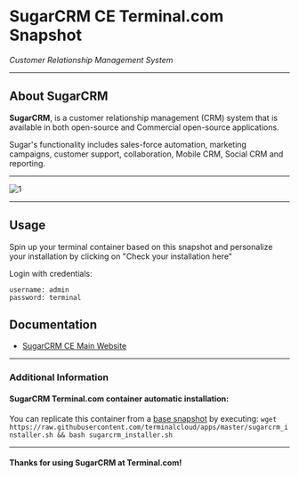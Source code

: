 # **SugarCRM CE** Terminal.com Snapshot
*Customer Relationship Management System*

---

## About SugarCRM
**SugarCRM**,  is a customer relationship management (CRM) system that is available in both open-source and Commercial open-source applications.

Sugar's functionality includes sales-force automation, marketing campaigns, customer support, collaboration, Mobile CRM, Social CRM and reporting.

---

![1](http://d2owqhhe2x3j50.cloudfront.net/sugar7/product/desktop-marketing-salesrep.jpg)

---

## Usage
Spin up your terminal container based on this snapshot and personalize your installation by clicking on "Check your installation here"

Login with credentials:

```
username: admin
password: terminal
```


## Documentation
- [SugarCRM CE Main Website](http://www.sugarcrm.com/community)

---

### Additional Information
#### SugarCRM Terminal.com container automatic installation:
You can replicate this container from a [base snapshot](https://www.terminal.com/tiny/FzpHiTXG1K) by executing:
`wget https://raw.githubusercontent.com/terminalcloud/apps/master/sugarcrm_installer.sh && bash sugarcrm_installer.sh`

---

#### Thanks for using SugarCRM at Terminal.com!